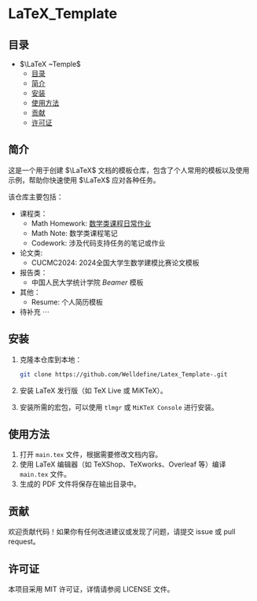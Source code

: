 # LaTeX_Template

## 目录

- $\LaTeX ~Temple$  
  - [目录](#目录)
  - [简介](#简介)
  - [安装](#安装)
  - [使用方法](#使用方法)
  - [贡献](#贡献)
  - [许可证](#许可证)

## 简介
这是一个用于创建 $\LaTeX$ 文档的模板仓库，包含了个人常用的模板以及使用示例，帮助你快速使用 $\LaTeX$ 应对各种任务。

该仓库主要包括：
* 课程类：
  * Math Homework: [数学类课程日常作业](https://github.com/Welldefine/Latex_Template-/tree/main/Math_homework)
  * Math Note: 数学类课程笔记
  * Codework: 涉及代码支持任务的笔记或作业 
* 论文类:
  * CUCMC2024: 2024全国大学生数学建模比赛论文模板
* 报告类：
  * 中国人民大学统计学院 $Beamer$ 模板
* 其他：
  * Resume: 个人简历模板
* 待补充 $\cdots$

## 安装

1. 克隆本仓库到本地：

    ```sh
    git clone https://github.com/Welldefine/Latex_Template-.git
    ```

2. 安装 LaTeX 发行版（如 TeX Live 或 MiKTeX）。

3. 安装所需的宏包，可以使用 `tlmgr` 或 `MiKTeX Console` 进行安装。

## 使用方法

1. 打开 `main.tex` 文件，根据需要修改文档内容。
2. 使用 LaTeX 编辑器（如 TeXShop、TeXworks、Overleaf 等）编译 `main.tex` 文件。
3. 生成的 PDF 文件将保存在输出目录中。

## 贡献
欢迎贡献代码！如果你有任何改进建议或发现了问题，请提交 issue 或 pull request。

## 许可证
本项目采用 MIT 许可证，详情请参阅 LICENSE 文件。